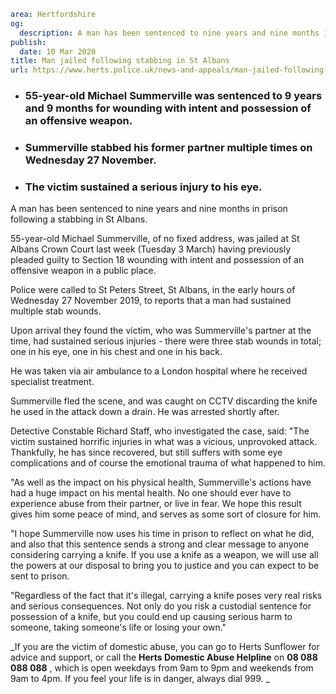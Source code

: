 ```yaml
area: Hertfordshire
og:
  description: A man has been sentenced to nine years and nine months in prison following a stabbing in St Albans.
publish:
  date: 10 Mar 2020
title: Man jailed following stabbing in St Albans
url: https://www.herts.police.uk/news-and-appeals/man-jailed-following-stabbing-in-st-albans-1518
```

* ### 55-year-old Michael Summerville was sentenced to 9 years and 9 months for wounding with intent and possession of an offensive weapon.

 * ### Summerville stabbed his former partner multiple times on Wednesday 27 November.

 * ### The victim sustained a serious injury to his eye.

A man has been sentenced to nine years and nine months in prison following a stabbing in St Albans.

55-year-old Michael Summerville, of no fixed address, was jailed at St Albans Crown Court last week (Tuesday 3 March) having previously pleaded guilty to Section 18 wounding with intent and possession of an offensive weapon in a public place.

Police were called to St Peters Street, St Albans, in the early hours of Wednesday 27 November 2019, to reports that a man had sustained multiple stab wounds.

Upon arrival they found the victim, who was Summerville's partner at the time, had sustained serious injuries - there were three stab wounds in total; one in his eye, one in his chest and one in his back.

He was taken via air ambulance to a London hospital where he received specialist treatment.

Summerville fled the scene, and was caught on CCTV discarding the knife he used in the attack down a drain. He was arrested shortly after.

Detective Constable Richard Staff, who investigated the case, said: "The victim sustained horrific injuries in what was a vicious, unprovoked attack. Thankfully, he has since recovered, but still suffers with some eye complications and of course the emotional trauma of what happened to him.

"As well as the impact on his physical health, Summerville's actions have had a huge impact on his mental health. No one should ever have to experience abuse from their partner, or live in fear. We hope this result gives him some peace of mind, and serves as some sort of closure for him.

"I hope Summerville now uses his time in prison to reflect on what he did, and also that this sentence sends a strong and clear message to anyone considering carrying a knife. If you use a knife as a weapon, we will use all the powers at our disposal to bring you to justice and you can expect to be sent to prison.

"Regardless of the fact that it's illegal, carrying a knife poses very real risks and serious consequences. Not only do you risk a custodial sentence for possession of a knife, but you could end up causing serious harm to someone, taking someone's life or losing your own."

_If you are the victim of domestic abuse, you can go to Herts Sunflower for advice and support, or call the **Herts Domestic Abuse Helpline** on **08 088 088 088** , which is open weekdays from 9am to 9pm and weekends from 9am to 4pm. If you feel your life is in danger, always dial 999. _
